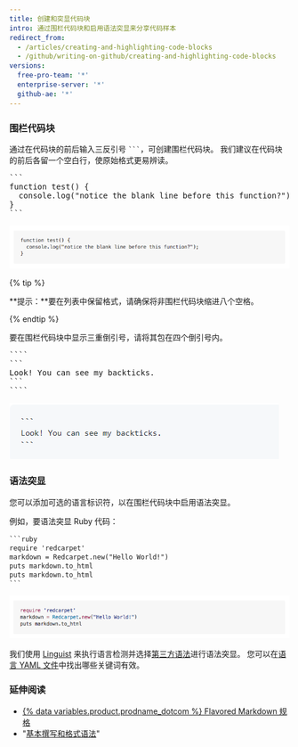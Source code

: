 ```yaml
---
title: 创建和突显代码块
intro: 通过围栏代码块和启用语法突显来分享代码样本
redirect_from:
  - /articles/creating-and-highlighting-code-blocks
  - /github/writing-on-github/creating-and-highlighting-code-blocks
versions:
  free-pro-team: '*'
  enterprise-server: '*'
  github-ae: '*'
---
```


### 围栏代码块

通过在代码块的前后输入三反引号 <code>\`\`\`</code>，可创建围栏代码块。 我们建议在代码块的前后各留一个空白行，使原始格式更易辨读。

<pre>
```
function test() {
  console.log("notice the blank line before this function?");
}
```
</pre>

![渲染的围栏代码块](/assets/images/help/writing/fenced-code-block-rendered.png)

{% tip %}

**提示：**要在列表中保留格式，请确保将非围栏代码块缩进八个空格。

{% endtip %}

要在围栏代码块中显示三重倒引号，请将其包在四个倒引号内。


<pre>
```` 
```
Look! You can see my backticks.
```
````
</pre>

![使用倒引号块呈现的围栏代码](/assets/images/help/writing/fenced-code-show-backticks-rendered.png)


### 语法突显

<!-- If you make changes to this feature, update /getting-started-with-github/github-language-support to reflect any changes to supported languages. -->

您可以添加可选的语言标识符，以在围栏代码块中启用语法突显。

例如，要语法突显 Ruby 代码：

    ```ruby
    require 'redcarpet'
    markdown = Redcarpet.new("Hello World!")
    puts markdown.to_html
    puts markdown.to_html
    ```

![渲染的启用 Ruby 语法突显的代码块](/assets/images/help/writing/code-block-syntax-highlighting-rendered.png)

我们使用 [Linguist](https://github.com/github/linguist) 来执行语言检测并选择[第三方语法](https://github.com/github/linguist/blob/master/vendor/README.md)进行语法突显。 您可以在[语言 YAML 文件](https://github.com/github/linguist/blob/master/lib/linguist/languages.yml)中找出哪些关键词有效。

### 延伸阅读

- [{% data variables.product.prodname_dotcom %} Flavored Markdown 规格](https://github.github.com/gfm/)
- "[基本撰写和格式语法](/articles/basic-writing-and-formatting-syntax)"
